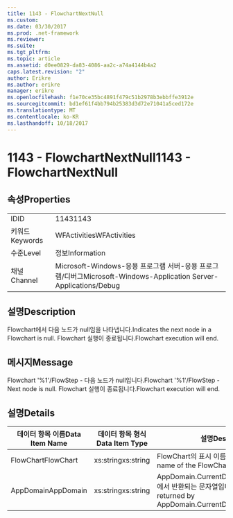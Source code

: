 ```yaml
---
title: 1143 - FlowchartNextNull
ms.custom: 
ms.date: 03/30/2017
ms.prod: .net-framework
ms.reviewer: 
ms.suite: 
ms.tgt_pltfrm: 
ms.topic: article
ms.assetid: d0ee0829-da83-4086-aa2c-a74a4144b4a2
caps.latest.revision: "2"
author: Erikre
ms.author: erikre
manager: erikre
ms.openlocfilehash: f1e70ce35bc4891f479c51b2978b3ebbffe3912e
ms.sourcegitcommit: bd1ef61f4bb794b25383d3d72e71041a5ced172e
ms.translationtype: MT
ms.contentlocale: ko-KR
ms.lasthandoff: 10/18/2017
---
```

# <a name="1143---flowchartnextnull"></a><span data-ttu-id="9ab77-102">1143 - FlowchartNextNull</span><span class="sxs-lookup"><span data-stu-id="9ab77-102">1143 - FlowchartNextNull</span></span>
## <a name="properties"></a><span data-ttu-id="9ab77-103">속성</span><span class="sxs-lookup"><span data-stu-id="9ab77-103">Properties</span></span>  
  
|||  
|-|-|  
|<span data-ttu-id="9ab77-104">ID</span><span class="sxs-lookup"><span data-stu-id="9ab77-104">ID</span></span>|<span data-ttu-id="9ab77-105">1143</span><span class="sxs-lookup"><span data-stu-id="9ab77-105">1143</span></span>|  
|<span data-ttu-id="9ab77-106">키워드</span><span class="sxs-lookup"><span data-stu-id="9ab77-106">Keywords</span></span>|<span data-ttu-id="9ab77-107">WFActivities</span><span class="sxs-lookup"><span data-stu-id="9ab77-107">WFActivities</span></span>|  
|<span data-ttu-id="9ab77-108">수준</span><span class="sxs-lookup"><span data-stu-id="9ab77-108">Level</span></span>|<span data-ttu-id="9ab77-109">정보</span><span class="sxs-lookup"><span data-stu-id="9ab77-109">Information</span></span>|  
|<span data-ttu-id="9ab77-110">채널</span><span class="sxs-lookup"><span data-stu-id="9ab77-110">Channel</span></span>|<span data-ttu-id="9ab77-111">Microsoft-Windows-응용 프로그램 서버-응용 프로그램/디버그</span><span class="sxs-lookup"><span data-stu-id="9ab77-111">Microsoft-Windows-Application Server-Applications/Debug</span></span>|  
  
## <a name="description"></a><span data-ttu-id="9ab77-112">설명</span><span class="sxs-lookup"><span data-stu-id="9ab77-112">Description</span></span>  
 <span data-ttu-id="9ab77-113">Flowchart에서 다음 노드가 null임을 나타냅니다.</span><span class="sxs-lookup"><span data-stu-id="9ab77-113">Indicates the next node in a Flowchart is null.</span></span> <span data-ttu-id="9ab77-114">Flowchart 실행이 종료됩니다.</span><span class="sxs-lookup"><span data-stu-id="9ab77-114">Flowchart execution will end.</span></span>  
  
## <a name="message"></a><span data-ttu-id="9ab77-115">메시지</span><span class="sxs-lookup"><span data-stu-id="9ab77-115">Message</span></span>  
 <span data-ttu-id="9ab77-116">Flowchart '%1'/FlowStep - 다음 노드가 null입니다.</span><span class="sxs-lookup"><span data-stu-id="9ab77-116">Flowchart '%1'/FlowStep - Next node is null.</span></span> <span data-ttu-id="9ab77-117">Flowchart 실행이 종료됩니다.</span><span class="sxs-lookup"><span data-stu-id="9ab77-117">Flowchart execution will end.</span></span>  
  
## <a name="details"></a><span data-ttu-id="9ab77-118">설명</span><span class="sxs-lookup"><span data-stu-id="9ab77-118">Details</span></span>  
  
|<span data-ttu-id="9ab77-119">데이터 항목 이름</span><span class="sxs-lookup"><span data-stu-id="9ab77-119">Data Item Name</span></span>|<span data-ttu-id="9ab77-120">데이터 항목 형식</span><span class="sxs-lookup"><span data-stu-id="9ab77-120">Data Item Type</span></span>|<span data-ttu-id="9ab77-121">설명</span><span class="sxs-lookup"><span data-stu-id="9ab77-121">Description</span></span>|  
|--------------------|--------------------|-----------------|  
|<span data-ttu-id="9ab77-122">FlowChart</span><span class="sxs-lookup"><span data-stu-id="9ab77-122">FlowChart</span></span>|<span data-ttu-id="9ab77-123">xs:string</span><span class="sxs-lookup"><span data-stu-id="9ab77-123">xs:string</span></span>|<span data-ttu-id="9ab77-124">FlowChart의 표시 이름입니다.</span><span class="sxs-lookup"><span data-stu-id="9ab77-124">The display name of the FlowChart.</span></span>|  
|<span data-ttu-id="9ab77-125">AppDomain</span><span class="sxs-lookup"><span data-stu-id="9ab77-125">AppDomain</span></span>|<span data-ttu-id="9ab77-126">xs:string</span><span class="sxs-lookup"><span data-stu-id="9ab77-126">xs:string</span></span>|<span data-ttu-id="9ab77-127">AppDomain.CurrentDomain.FriendlyName에서 반환되는 문자열입니다.</span><span class="sxs-lookup"><span data-stu-id="9ab77-127">The string returned by AppDomain.CurrentDomain.FriendlyName.</span></span>|
